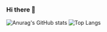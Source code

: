 ### Hi there 👋

![Anurag's GitHub stats](https://github-readme-stats.vercel.app/api?username=JasonChuang087&show_icons=true&theme=radical)
![Top Langs](https://github-readme-stats.vercel.app/api/top-langs/?username=JasonChuang087&layout=compact&hide=html)
